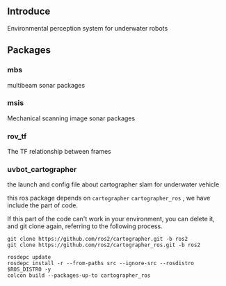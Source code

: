 ## Introduce
Environmental perception system for underwater robots
## Packages
### mbs
multibeam sonar packages

### msis
Mechanical scanning image sonar packages

### rov_tf
The TF relationship between frames

### uvbot_cartographer
the launch and config file about cartographer slam for underwater vehicle 

this ros package depends on `cartographer` `cartographer_ros` , we have include the part of code. 

If this part of the code can't work in your environment, you can delete it, and git clone again, referring to the following process.

```
git clone https://github.com/ros2/cartographer.git -b ros2
git clone https://github.com/ros2/cartographer_ros.git -b ros2

rosdepc update
rosdepc install -r --from-paths src --ignore-src --rosdistro $ROS_DISTRO -y
colcon build --packages-up-to cartographer_ros
```
